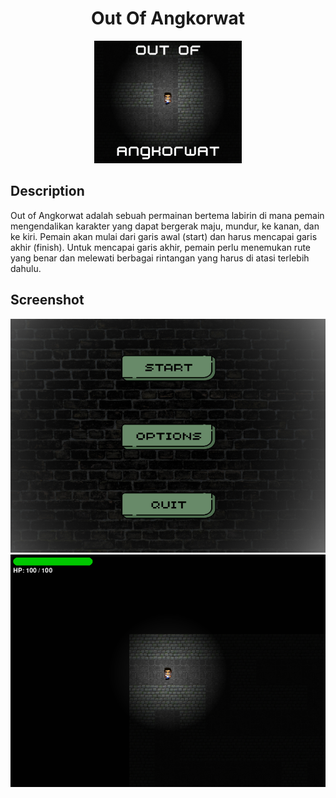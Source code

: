 <h1 align="center">Out Of Angkorwat</h1>
<p align="center">
  <img src="icon.png" height="196px" />
</p>

## Description
Out of Angkorwat adalah sebuah permainan bertema labirin di mana pemain mengendalikan karakter yang dapat bergerak maju, mundur, ke kanan, dan ke kiri. Pemain akan mulai dari garis awal (start) dan harus mencapai garis akhir (finish). Untuk mencapai garis akhir, pemain perlu menemukan rute yang benar dan melewati berbagai rintangan yang harus di atasi terlebih dahulu. 
## Screenshot
<img src="screenshot/menu.png">
<img src="screenshot/game.png">
